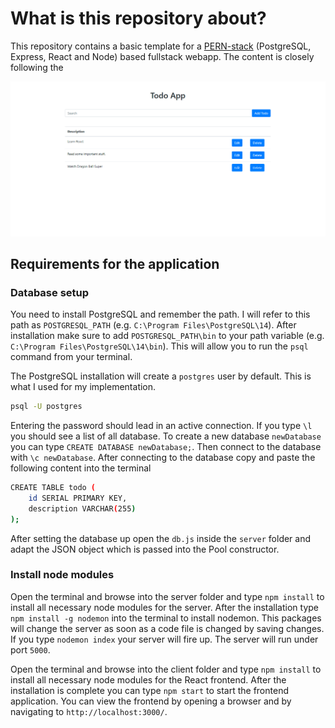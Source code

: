 # What is this repository about?

This repository contains a basic template for a [PERN-stack](https://www.youtube.com/watch?v=ldYcgPKEZC8) (PostgreSQL, Express, React and Node) based fullstack webapp. The content is closely following the

<img src="https://github.com/JalalMirzayev/fullstack-todo/blob/main/image.png" alt="Webapp" title="Webapp" width="800"/>

## Requirements for the application

### Database setup

You need to install PostgreSQL and remember the path. I will refer to this path as `POSTGRESQL_PATH` (e.g. `C:\Program Files\PostgreSQL\14`). After installation make sure to add `POSTGRESQL_PATH\bin` to your path variable (e.g. `C:\Program Files\PostgreSQL\14\bin`). This will allow you to run the `psql` command from your terminal.

The PostgreSQL installation will create a `postgres` user by default. This is what I used for my implementation.

```bash
psql -U postgres
```

Entering the password should lead in an active connection. If you type `\l` you should see a list of all database. To create a new database `newDatabase` you can type `CREATE DATABASE newDatabase;`. Then connect to the database with `\c newDatabase`. After connecting to the database copy and paste the following content into the terminal

```bash
CREATE TABLE todo (
    id SERIAL PRIMARY KEY,
    description VARCHAR(255)
);
```

After setting the database up open the `db.js` inside the `server` folder and adapt the JSON object which is passed into the Pool constructor.

### Install node modules

Open the terminal and browse into the server folder and type `npm install` to install all necessary node modules for the server.
After the installation type `npm install -g nodemon` into the terminal to install nodemon. This packages will change the server as soon as a code
file is changed by saving changes. If you type `nodemon index` your server will fire up. The server will run under port `5000`.

Open the terminal and browse into the client folder and type `npm install` to install all necessary node modules for the React frontend.
After the installation is complete you can type `npm start` to start the frontend application. You can view the frontend by opening a browser and by navigating to `http://localhost:3000/`.
